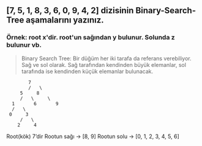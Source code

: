 ## [7, 5, 1, 8, 3, 6, 0, 9, 4, 2] dizisinin Binary-Search-Tree aşamalarını yazınız.

### Örnek: root x'dir. root'un sağından y bulunur. Solunda z bulunur vb.

> Binary Search Tree: Bir düğüm her iki tarafa da referans verebiliyor. Sağ ve sol olarak. Sağ tarafından kendinden büyük elemanlar, sol tarafında ise kendinden küçük elemanlar bulunacak.


            7
            /   \
         5     8 
         /   \     \
      1       6       9
      /   \
     0     3
         /   \         
        2     4

Root(kök) 7’dir
Rootun sağı -> [8, 9]
Rootun solu -> [0, 1, 2, 3, 4, 5, 6]
